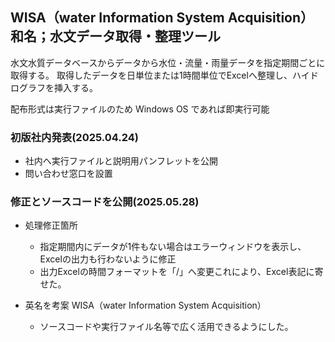 ## WISA（water Information System Acquisition）和名；水文データ取得・整理ツール
水文水質データベースからデータから水位・流量・雨量データを指定期間ごとに取得する。
取得したデータを日単位または1時間単位でExcelへ整理し、ハイドログラフを挿入する。

配布形式は実行ファイルのため Windows OS であれば即実行可能


### 初版社内発表(2025.04.24)
 - 社内へ実行ファイルと説明用パンフレットを公開
 - 問い合わせ窓口を設置


### 修正とソースコードを公開(2025.05.28)
 - 処理修正箇所
   - 指定期間内にデータが1件もない場合はエラーウィンドウを表示し、Excelの出力も行わないように修正
   - 出力Excelの時間フォーマットを「/」へ変更これにより、Excel表記に寄せた。

 - 英名を考案 WISA（water Information System Acquisition）
   - ソースコードや実行ファイル名等で広く活用できるようにした。  

